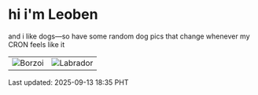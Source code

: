 # hi i'm Leoben

and i like dogs—so have some random dog pics that change whenever my CRON feels like it

|  |  |
|--------|----------|
| ![Borzoi](https://random-dog-vercel.vercel.app/api/random-borzoi?v=1757759709) | ![Labrador](https://random-dog-vercel.vercel.app/api/random-labrador?v=1757759709) |

Last updated: 2025-09-13 18:35 PHT
